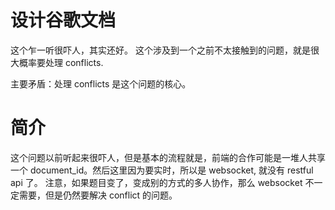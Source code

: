 # 设计谷歌文档
这个乍一听很吓人，其实还好。
这个涉及到一个之前不太接触到的问题，就是很大概率要处理 conflicts.


主要矛盾：处理 conflicts 是这个问题的核心。


# 简介
这个问题以前听起来很吓人，但是基本的流程就是，前端的合作可能是一堆人共享一个 document_id。然后这里因为要实时，所以是 websocket, 就没有 restful api 了。
注意，如果题目变了，变成别的方式的多人协作，那么 websocket 不一定需要，但是仍然要解决 conflict 的问题。



